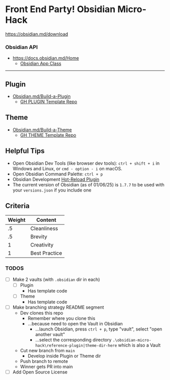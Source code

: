 # Front End Party! Obsidian Micro-Hack
https://obsidian.md/download
### Obsidian API
- https://docs.obsidian.md/Home
  - [Obsidian App Class](https://docs.obsidian.md/Reference/TypeScript+API/App)
---
## Plugin
- [Obsidian.md/Build-a-Plugin](https://docs.obsidian.md/Plugins/Getting+started/Build+a+plugin)
  - [GH PLUGIN Template Repo](https://github.com/obsidianmd/obsidian-sample-plugin)
## Theme
- [Obsidian.md/Build-a-Theme](https://docs.obsidian.md/Themes/App+themes/Build+a+theme)
  - [GH THEME Template Repo](https://github.com/obsidianmd/obsidian-sample-theme)
## Helpful Tips
- Open Obsidian Dev Tools (like browser dev tools): `ctrl + shift + i` in Windows and Linux, or `cmd - option - i` on macOS.
- Open Obsidian Command Palette: `ctrl + p`
- Obsidian Development [Hot-Reload Plugin](https://github.com/pjeby/hot-reload)
- The current version of Obsidian (as of 01/06/25) is `1.7.7` to be used with your `versions.json` if you include one 

## Criteria
| Weight | Content   |
| ------ | --------- |
| .5 | Cleanliness   |
| .5 | Brevity       |
| 1  | Creativity    |
| 1  | Best Practice |

### TODOS
- [ ] Make 2 vaults (with `.obsidian` dir in each)
  - [ ] Plugin
    - Has template code
  - [ ] Theme
    - Has template code
- [ ] Make branching strategy README segment
  - Dev clones this repo
    - Remember where you clone this
    - ...because need to open the Vault in Obsidian
      - ...launch Obsidian, press `ctrl + p`, type "vault", select "open another vault"
      - ...select the corresponding directory `.\obsidian-micro-hack\reference-plugin|theme-dir-here` which is also a Vault
  - Cut new branch from `main`
    - Develop inside Plugin or Theme dir
  - Push branch to remote
  - Winner gets PR into main
- [ ] Add Open Source License 
